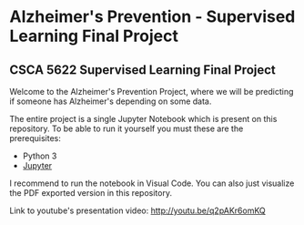 # Alzheimer's Prevention - Supervised Learning Final Project
## CSCA 5622 Supervised Learning Final Project

Welcome to the Alzheimer's Prevention Project, where we will be predicting if someone has Alzheimer's depending on some data.

The entire project is a single Jupyter Notebook which is present on this repository. To be able to run it yourself you must these are the prerequisites:

- Python 3
- [Jupyter](https://jupyter.org/)

I recommend to run the notebook in Visual Code. You can also just visualize the PDF exported version in this repository.

Link to youtube's presentation video: http://youtu.be/q2pAKr6omKQ
